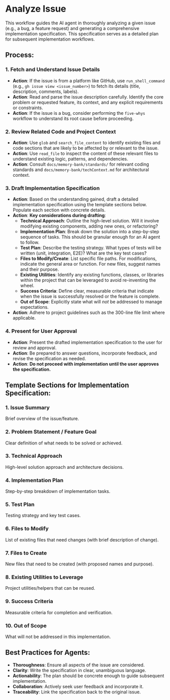 # Analyze Issue

This workflow guides the AI agent in thoroughly analyzing a given issue (e.g., a bug, a feature request) and generating a comprehensive implementation specification. This specification serves as a detailed plan for subsequent implementation workflows.

## Process:

### 1. Fetch and Understand Issue Details
*   **Action**: If the issue is from a platform like GitHub, use `run_shell_command` (e.g., `gh issue view <issue_number>`) to fetch its details (title, description, comments, labels).
*   **Action**: Read and parse the issue description carefully. Identify the core problem or requested feature, its context, and any explicit requirements or constraints.
*   **Action**: If the issue is a bug, consider performing the `five-whys` workflow to understand its root cause before proceeding.

### 2. Review Related Code and Project Context
*   **Action**: Use `glob` and `search_file_content` to identify existing files and code sections that are likely to be affected by or relevant to the issue.
*   **Action**: Use `read_file` to inspect the content of these relevant files to understand existing logic, patterns, and dependencies.
*   **Action**: Consult `docs/memory-bank/standards/` for relevant coding standards and `docs/memory-bank/techContext.md` for architectural context.

### 3. Draft Implementation Specification
*   **Action**: Based on the understanding gained, draft a detailed implementation specification using the template sections below. Populate each section with concrete details.
*   **Action**: **Key considerations during drafting**:
    *   **Technical Approach**: Outline the high-level solution. Will it involve modifying existing components, adding new ones, or refactoring?
    *   **Implementation Plan**: Break down the solution into a step-by-step sequence of tasks. This should be granular enough for an AI agent to follow.
    *   **Test Plan**: Describe the testing strategy. What types of tests will be written (unit, integration, E2E)? What are the key test cases?
    *   **Files to Modify/Create**: List specific file paths. For modifications, indicate the general area or function. For new files, suggest names and their purpose.
    *   **Existing Utilities**: Identify any existing functions, classes, or libraries within the project that can be leveraged to avoid re-inventing the wheel.
    *   **Success Criteria**: Define clear, measurable criteria that indicate when the issue is successfully resolved or the feature is complete.
    *   **Out of Scope**: Explicitly state what will *not* be addressed to manage expectations.
*   **Action**: Adhere to project guidelines such as the 300-line file limit where applicable.

### 4. Present for User Approval
*   **Action**: Present the drafted implementation specification to the user for review and approval.
*   **Action**: Be prepared to answer questions, incorporate feedback, and revise the specification as needed.
*   **Action**: **Do not proceed with implementation until the user approves the specification.**

## Template Sections for Implementation Specification:

### 1. Issue Summary
Brief overview of the issue/feature.

### 2. Problem Statement / Feature Goal
Clear definition of what needs to be solved or achieved.

### 3. Technical Approach
High-level solution approach and architecture decisions.

### 4. Implementation Plan
Step-by-step breakdown of implementation tasks.

### 5. Test Plan
Testing strategy and key test cases.

### 6. Files to Modify
List of existing files that need changes (with brief description of change).

### 7. Files to Create
New files that need to be created (with proposed names and purpose).

### 8. Existing Utilities to Leverage
Project utilities/helpers that can be reused.

### 9. Success Criteria
Measurable criteria for completion and verification.

### 10. Out of Scope
What will not be addressed in this implementation.

## Best Practices for Agents:
*   **Thoroughness**: Ensure all aspects of the issue are considered.
*   **Clarity**: Write the specification in clear, unambiguous language.
*   **Actionability**: The plan should be concrete enough to guide subsequent implementation.
*   **Collaboration**: Actively seek user feedback and incorporate it.
*   **Traceability**: Link the specification back to the original issue.